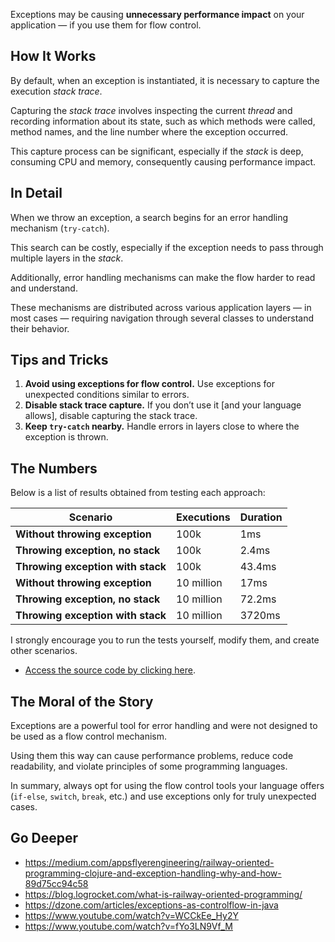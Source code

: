 Exceptions may be causing **unnecessary performance impact** on your application — if you use them for flow control.

## How It Works

By default, when an exception is instantiated, it is necessary to capture the execution *stack trace*.

Capturing the *stack trace* involves inspecting the current *thread* and recording information about its state, such as which methods were called, method names, and the line number where the exception occurred.

This capture process can be significant, especially if the *stack* is deep, consuming CPU and memory, consequently causing performance impact.

## In Detail

When we throw an exception, a search begins for an error handling mechanism (`try-catch`).

This search can be costly, especially if the exception needs to pass through multiple layers in the *stack*.

Additionally, error handling mechanisms can make the flow harder to read and understand.

These mechanisms are distributed across various application layers — in most cases — requiring navigation through several classes to understand their behavior.

## Tips and Tricks

1. **Avoid using exceptions for flow control.**
   Use exceptions for unexpected conditions similar to errors.
2. **Disable stack trace capture.**
   If you don’t use it [and your language allows], disable capturing the stack trace.
3. **Keep `try-catch` nearby.**
   Handle errors in layers close to where the exception is thrown.

## The Numbers

Below is a list of results obtained from testing each approach:

| Scenario                            | Executions | Duration |
| ----------------------------------- | ---------- | -------- |
| **Without throwing exception**      | 100k       | 1ms      |
| **Throwing exception, no stack**    | 100k       | 2.4ms    |
| **Throwing exception with stack**   | 100k       | 43.4ms   |
| **Without throwing exception**      | 10 million | 17ms     |
| **Throwing exception, no stack**    | 10 million | 72.2ms   |
| **Throwing exception with stack**   | 10 million | 3720ms   |

I strongly encourage you to run the tests yourself, modify them, and create other scenarios.

- [Access the source code by clicking here](https://github.com/gustavo-flor/avoid-exceptions-demo).

## The Moral of the Story

Exceptions are a powerful tool for error handling and were not designed to be used as a flow control mechanism.

Using them this way can cause performance problems, reduce code readability, and violate principles of some programming languages.

In summary, always opt for using the flow control tools your language offers (`if-else`, `switch`, `break`, etc.) and use exceptions only for truly unexpected cases.

## Go Deeper

- <https://medium.com/appsflyerengineering/railway-oriented-programming-clojure-and-exception-handling-why-and-how-89d75cc94c58>
- <https://blog.logrocket.com/what-is-railway-oriented-programming/>
- <https://dzone.com/articles/exceptions-as-controlflow-in-java>
- <https://www.youtube.com/watch?v=WCCkEe_Hy2Y>
- <https://www.youtube.com/watch?v=fYo3LN9Vf_M>